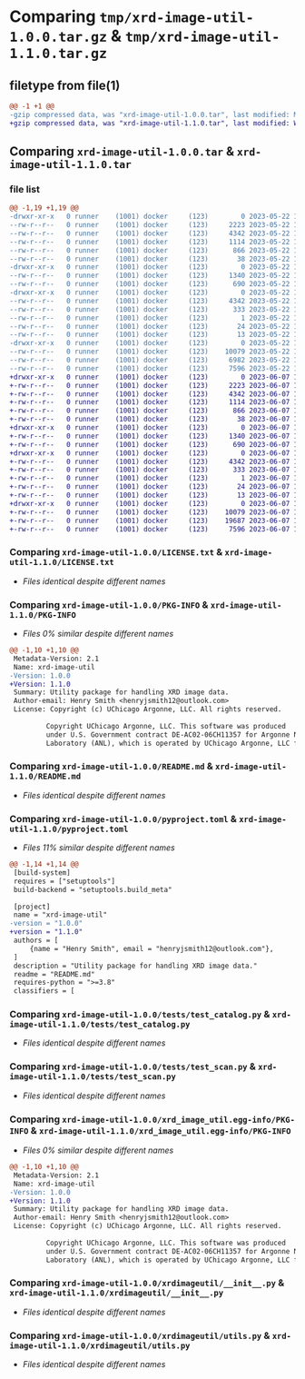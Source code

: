 # Comparing `tmp/xrd-image-util-1.0.0.tar.gz` & `tmp/xrd-image-util-1.1.0.tar.gz`

## filetype from file(1)

```diff
@@ -1 +1 @@
-gzip compressed data, was "xrd-image-util-1.0.0.tar", last modified: Mon May 22 15:47:07 2023, max compression
+gzip compressed data, was "xrd-image-util-1.1.0.tar", last modified: Wed Jun  7 16:17:54 2023, max compression
```

## Comparing `xrd-image-util-1.0.0.tar` & `xrd-image-util-1.1.0.tar`

### file list

```diff
@@ -1,19 +1,19 @@
-drwxr-xr-x   0 runner    (1001) docker     (123)        0 2023-05-22 15:47:07.270236 xrd-image-util-1.0.0/
--rw-r--r--   0 runner    (1001) docker     (123)     2223 2023-05-22 15:46:54.000000 xrd-image-util-1.0.0/LICENSE.txt
--rw-r--r--   0 runner    (1001) docker     (123)     4342 2023-05-22 15:47:07.270236 xrd-image-util-1.0.0/PKG-INFO
--rw-r--r--   0 runner    (1001) docker     (123)     1114 2023-05-22 15:46:54.000000 xrd-image-util-1.0.0/README.md
--rw-r--r--   0 runner    (1001) docker     (123)      866 2023-05-22 15:46:55.000000 xrd-image-util-1.0.0/pyproject.toml
--rw-r--r--   0 runner    (1001) docker     (123)       38 2023-05-22 15:47:07.270236 xrd-image-util-1.0.0/setup.cfg
-drwxr-xr-x   0 runner    (1001) docker     (123)        0 2023-05-22 15:47:07.266236 xrd-image-util-1.0.0/tests/
--rw-r--r--   0 runner    (1001) docker     (123)     1340 2023-05-22 15:46:55.000000 xrd-image-util-1.0.0/tests/test_catalog.py
--rw-r--r--   0 runner    (1001) docker     (123)      690 2023-05-22 15:46:55.000000 xrd-image-util-1.0.0/tests/test_scan.py
-drwxr-xr-x   0 runner    (1001) docker     (123)        0 2023-05-22 15:47:07.266236 xrd-image-util-1.0.0/xrd_image_util.egg-info/
--rw-r--r--   0 runner    (1001) docker     (123)     4342 2023-05-22 15:47:07.000000 xrd-image-util-1.0.0/xrd_image_util.egg-info/PKG-INFO
--rw-r--r--   0 runner    (1001) docker     (123)      333 2023-05-22 15:47:07.000000 xrd-image-util-1.0.0/xrd_image_util.egg-info/SOURCES.txt
--rw-r--r--   0 runner    (1001) docker     (123)        1 2023-05-22 15:47:07.000000 xrd-image-util-1.0.0/xrd_image_util.egg-info/dependency_links.txt
--rw-r--r--   0 runner    (1001) docker     (123)       24 2023-05-22 15:47:07.000000 xrd-image-util-1.0.0/xrd_image_util.egg-info/requires.txt
--rw-r--r--   0 runner    (1001) docker     (123)       13 2023-05-22 15:47:07.000000 xrd-image-util-1.0.0/xrd_image_util.egg-info/top_level.txt
-drwxr-xr-x   0 runner    (1001) docker     (123)        0 2023-05-22 15:47:07.266236 xrd-image-util-1.0.0/xrdimageutil/
--rw-r--r--   0 runner    (1001) docker     (123)    10079 2023-05-22 15:46:55.000000 xrd-image-util-1.0.0/xrdimageutil/__init__.py
--rw-r--r--   0 runner    (1001) docker     (123)     6982 2023-05-22 15:46:55.000000 xrd-image-util-1.0.0/xrdimageutil/roi.py
--rw-r--r--   0 runner    (1001) docker     (123)     7596 2023-05-22 15:46:55.000000 xrd-image-util-1.0.0/xrdimageutil/utils.py
+drwxr-xr-x   0 runner    (1001) docker     (123)        0 2023-06-07 16:17:54.536685 xrd-image-util-1.1.0/
+-rw-r--r--   0 runner    (1001) docker     (123)     2223 2023-06-07 16:17:44.000000 xrd-image-util-1.1.0/LICENSE.txt
+-rw-r--r--   0 runner    (1001) docker     (123)     4342 2023-06-07 16:17:54.536685 xrd-image-util-1.1.0/PKG-INFO
+-rw-r--r--   0 runner    (1001) docker     (123)     1114 2023-06-07 16:17:44.000000 xrd-image-util-1.1.0/README.md
+-rw-r--r--   0 runner    (1001) docker     (123)      866 2023-06-07 16:17:44.000000 xrd-image-util-1.1.0/pyproject.toml
+-rw-r--r--   0 runner    (1001) docker     (123)       38 2023-06-07 16:17:54.536685 xrd-image-util-1.1.0/setup.cfg
+drwxr-xr-x   0 runner    (1001) docker     (123)        0 2023-06-07 16:17:54.536685 xrd-image-util-1.1.0/tests/
+-rw-r--r--   0 runner    (1001) docker     (123)     1340 2023-06-07 16:17:44.000000 xrd-image-util-1.1.0/tests/test_catalog.py
+-rw-r--r--   0 runner    (1001) docker     (123)      690 2023-06-07 16:17:44.000000 xrd-image-util-1.1.0/tests/test_scan.py
+drwxr-xr-x   0 runner    (1001) docker     (123)        0 2023-06-07 16:17:54.536685 xrd-image-util-1.1.0/xrd_image_util.egg-info/
+-rw-r--r--   0 runner    (1001) docker     (123)     4342 2023-06-07 16:17:54.000000 xrd-image-util-1.1.0/xrd_image_util.egg-info/PKG-INFO
+-rw-r--r--   0 runner    (1001) docker     (123)      333 2023-06-07 16:17:54.000000 xrd-image-util-1.1.0/xrd_image_util.egg-info/SOURCES.txt
+-rw-r--r--   0 runner    (1001) docker     (123)        1 2023-06-07 16:17:54.000000 xrd-image-util-1.1.0/xrd_image_util.egg-info/dependency_links.txt
+-rw-r--r--   0 runner    (1001) docker     (123)       24 2023-06-07 16:17:54.000000 xrd-image-util-1.1.0/xrd_image_util.egg-info/requires.txt
+-rw-r--r--   0 runner    (1001) docker     (123)       13 2023-06-07 16:17:54.000000 xrd-image-util-1.1.0/xrd_image_util.egg-info/top_level.txt
+drwxr-xr-x   0 runner    (1001) docker     (123)        0 2023-06-07 16:17:54.536685 xrd-image-util-1.1.0/xrdimageutil/
+-rw-r--r--   0 runner    (1001) docker     (123)    10079 2023-06-07 16:17:44.000000 xrd-image-util-1.1.0/xrdimageutil/__init__.py
+-rw-r--r--   0 runner    (1001) docker     (123)    19687 2023-06-07 16:17:44.000000 xrd-image-util-1.1.0/xrdimageutil/roi.py
+-rw-r--r--   0 runner    (1001) docker     (123)     7596 2023-06-07 16:17:44.000000 xrd-image-util-1.1.0/xrdimageutil/utils.py
```

### Comparing `xrd-image-util-1.0.0/LICENSE.txt` & `xrd-image-util-1.1.0/LICENSE.txt`

 * *Files identical despite different names*

### Comparing `xrd-image-util-1.0.0/PKG-INFO` & `xrd-image-util-1.1.0/PKG-INFO`

 * *Files 0% similar despite different names*

```diff
@@ -1,10 +1,10 @@
 Metadata-Version: 2.1
 Name: xrd-image-util
-Version: 1.0.0
+Version: 1.1.0
 Summary: Utility package for handling XRD image data.
 Author-email: Henry Smith <henryjsmith12@outlook.com>
 License: Copyright (c) UChicago Argonne, LLC. All rights reserved.
         
         Copyright UChicago Argonne, LLC. This software was produced
         under U.S. Government contract DE-AC02-06CH11357 for Argonne National
         Laboratory (ANL), which is operated by UChicago Argonne, LLC for the
```

### Comparing `xrd-image-util-1.0.0/README.md` & `xrd-image-util-1.1.0/README.md`

 * *Files identical despite different names*

### Comparing `xrd-image-util-1.0.0/pyproject.toml` & `xrd-image-util-1.1.0/pyproject.toml`

 * *Files 11% similar despite different names*

```diff
@@ -1,14 +1,14 @@
 [build-system]
 requires = ["setuptools"]
 build-backend = "setuptools.build_meta"
 
 [project]
 name = "xrd-image-util"
-version = "1.0.0"
+version = "1.1.0"
 authors = [
     {name = "Henry Smith", email = "henryjsmith12@outlook.com"},
 ]
 description = "Utility package for handling XRD image data."
 readme = "README.md"
 requires-python = ">=3.8"
 classifiers = [
```

### Comparing `xrd-image-util-1.0.0/tests/test_catalog.py` & `xrd-image-util-1.1.0/tests/test_catalog.py`

 * *Files identical despite different names*

### Comparing `xrd-image-util-1.0.0/tests/test_scan.py` & `xrd-image-util-1.1.0/tests/test_scan.py`

 * *Files identical despite different names*

### Comparing `xrd-image-util-1.0.0/xrd_image_util.egg-info/PKG-INFO` & `xrd-image-util-1.1.0/xrd_image_util.egg-info/PKG-INFO`

 * *Files 0% similar despite different names*

```diff
@@ -1,10 +1,10 @@
 Metadata-Version: 2.1
 Name: xrd-image-util
-Version: 1.0.0
+Version: 1.1.0
 Summary: Utility package for handling XRD image data.
 Author-email: Henry Smith <henryjsmith12@outlook.com>
 License: Copyright (c) UChicago Argonne, LLC. All rights reserved.
         
         Copyright UChicago Argonne, LLC. This software was produced
         under U.S. Government contract DE-AC02-06CH11357 for Argonne National
         Laboratory (ANL), which is operated by UChicago Argonne, LLC for the
```

### Comparing `xrd-image-util-1.0.0/xrdimageutil/__init__.py` & `xrd-image-util-1.1.0/xrdimageutil/__init__.py`

 * *Files identical despite different names*

### Comparing `xrd-image-util-1.0.0/xrdimageutil/utils.py` & `xrd-image-util-1.1.0/xrdimageutil/utils.py`

 * *Files identical despite different names*

